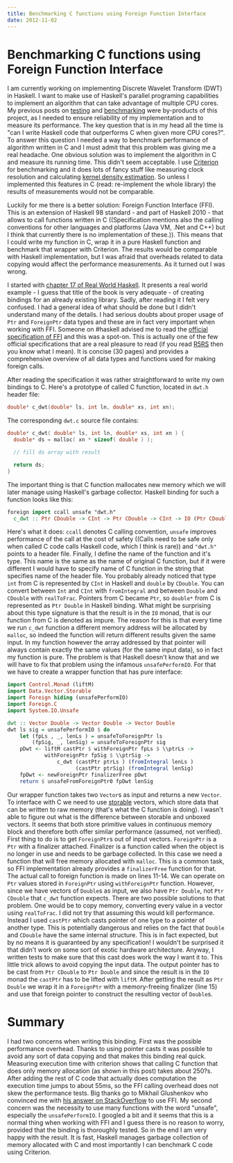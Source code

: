 ```yaml
---
title: Benchmarking C functions using Foreign Function Interface
date: 2012-11-02
---
```


Benchmarking C functions using Foreign Function Interface
=========================================================

I am currently working on implementing Discrete Wavelet Transform (DWT) in
Haskell. I want to make use of Haskell's parallel programing capabilities to
implement an algorithm that can take advantage of multiple CPU cores. My
previous posts on [testing](2012-10-05-code-testing-in-haskell/) and
[benchmarking](2012-10-21-code-benchmarking-in-haskell/) were by-products of
this project, as I needed to ensure reliability of my implementation and to
measure its performance. The key question that is in my head all the time is
"can I write Haskell code that outperforms C when given more CPU cores?". To
answer this question I needed a way to benchmark performance of algorithm
written in C and I must admit that this problem was giving me a real
headache. One obvious solution was to implement the algorithm in C and measure
its running time. This didn't seem acceptable. I use
[Criterion](http://hackage.haskell.org/package/criterion) for benchmarking and
it does lots of fancy stuff like measuring clock resolution and calculating
[kernel density
estimation](http://en.wikipedia.org/wiki/Kernel_density_estimation).  So unless
I implemented this features in C (read: re-implement the whole library) the
results of measurements would not be comparable.

Luckily for me there is a better solution: Foreign Function Interface
(FFI). This is an extension of Haskell 98 standard - and part of Haskell 2010 -
that allows to call functions written in C ((Specification mentions also the
calling conventions for other languages and platforms (Java VM, .Net and C++)
but I think that currently there is no implementation of these.)). This means
that I could write my function in C, wrap it in a pure Haskell function and
benchmark that wrapper with Criterion. The results would be comparable with
Haskell implementation, but I was afraid that overheads related to data copying
would affect the performance measurements. As it turned out I was wrong.

I started with [chapter 17 of Real World
Haskell](http://book.realworldhaskell.org/read/interfacing-with-c-the-ffi.html).
It presents a real world example - I guess that title of the book is very
adequate - of creating bindings for an already existing library. Sadly, after
reading it I felt very confused. I had a general idea of what should be done but
I didn't understand many of the details. I had serious doubts about proper usage
of `Ptr` and `ForeignPtr` data types and these are in fact very important when
working with FFI. Someone on #haskell advised me to read the [official
specification of FFI](http://www.cse.unsw.edu.au/~chak/haskell/ffi/) and this
was a spot-on. This is actually one of the few official specifications that are
a real pleasure to read (if you read
[R5RS](http://www.schemers.org/Documents/Standards/R5RS/) then you know what I
mean). It is concise (30 pages) and provides a comprehensive overview of all
data types and functions used for making foreign calls.

After reading the specification it was rather straightforward to write my own
bindings to C. Here's a prototype of called C function, located in `dwt.h`
header file:

```c
double* c_dwt(double* ls, int ln, double* xs, int xn);
```

The corresponding `dwt.c` source file contains:

```c
double* c_dwt( double* ls, int ln, double* xs, int xn ) {
  double* ds = malloc( xn * sizeof( double ) );

  // fill ds array with result

  return ds;
}
```

The important thing is that C function mallocates new memory which we will later
manage using Haskell's garbage collector. Haskell binding for such a function
looks like this:

```haskell
foreign import ccall unsafe "dwt.h"
  c_dwt :: Ptr CDouble -> CInt -> Ptr CDouble -> CInt -> IO (Ptr CDouble)
```

Here's what it does: `ccall` denotes C calling convention, `unsafe` improves
performance of the call at the cost of safety ((Calls need to be safe only when
called C code calls Haskell code, which I think is rare)) and `"dwt.h"` points
to a header file. Finally, I define the name of the function and it's type. This
name is the same as the name of original C function, but if it were different I
would have to specify name of C function in the string that specifies name of
the header file. You probably already noticed that type `int` from C is
represented by `CInt` in Haskell and `double` by `CDouble`. You can convert
between `Int` and `CInt` with `fromIntegral` and between `Double` and `CDouble`
with `realToFrac`. Pointers from C became `Ptr`, so `double*` from C is
represented as `Ptr Double` in Haskell binding. What might be surprising about
this type signature is that the result is in the `IO` monad, that is our
function from C is denoted as impure. The reason for this is that every time we
run `c_dwt` function a different memory address will be allocated by `malloc`,
so indeed the function will return different results given the same input. In my
function however the array addressed by that pointer will always contain exactly
the same values (for the same input data), so in fact my function is pure. The
problem is that Haskell doesn't know that and we will have to fix that problem
using the infamous `unsafePerformIO`. For that we have to create a wrapper
function that has pure interface:

```haskell
import Control.Monad (liftM)
import Data.Vector.Storable
import Foreign hiding (unsafePerformIO)
import Foreign.C
import System.IO.Unsafe

dwt :: Vector Double -> Vector Double -> Vector Double
dwt ls sig = unsafePerformIO $ do
    let (fpLs , _, lenLs ) = unsafeToForeignPtr ls
        (fpSig, _, lenSig) = unsafeToForeignPtr sig
    pDwt <- liftM castPtr $ withForeignPtr fpLs $ \\ptrLs ->
            withForeignPtr fpSig $ \\ptrSig ->
                c_dwt (castPtr ptrLs ) (fromIntegral lenLs )
                      (castPtr ptrSig) (fromIntegral lenSig)
    fpDwt <- newForeignPtr finalizerFree pDwt
    return $ unsafeFromForeignPtr0 fpDwt lenSig
```

Our wrapper function takes two `Vector`s as input and returns a new `Vector`. To
interface with C we need to use
[storable](http://hackage.haskell.org/packages/archive/vector/0.10.0.1/doc/html/Data-Vector-Storable.html#t:Storable)
vectors, which store data that can be written to raw memory (that's what the C
function is doing). I wasn't able to figure out what is the difference between
storable and unboxed vectors. It seems that both store primitive values in
continuous memory block and therefore both offer similar performance (assumed,
not verified). First thing to do is to get `ForeignPtr`s out of input
vectors. `ForeignPtr` is a `Ptr` with a finalizer attached. Finalizer is a
function called when the object is no longer in use and needs to be garbage
collected. In this case we need a function that will free memory allocated with
`malloc`. This is a common task, so FFI implementation already provides a
`finalizerFree` function for that. The actual call to foreign function is made
on lines 11-14. We can operate on `Ptr` values stored in `ForeignPtr` using
`withForeignPtr` function. However, since we have vectors of `Double`s as input,
we also have `Ptr Double`, not `Ptr CDouble` that `c_dwt` function
expects. There are two possible solutions to that problem. One would be to copy
memory, converting every value in a vector using `realToFrac`. I did not try
that assuming this would kill performance. Instead I used `castPtr` which casts
pointer of one type to a pointer of another type. This is potentially dangerous
and relies on the fact that `Double` and `CDouble` have the same internal
structure. This is in fact expected, but by no means it is guaranteed by any
specification! I wouldn't be surprised it that didn't work on some sort of
exotic hardware architecture. Anyway, I written tests to make sure that this
cast does work the way I want it to. This little trick allows to avoid copying
the input data. The output pointer has to be cast from `Ptr CDouble` to `Ptr
Double` and since the result is in the `IO` monad the `castPtr` has to be lifted
with `liftM`. After getting the result as `Ptr Double` we wrap it in a
`ForeignPtr` with a memory-freeing finalizer (line 15) and use that foreign
pointer to construct the resulting vector of `Double`s.

Summary
=======

I had two concerns when writing this binding. First was the possible performance
overhead. Thanks to using pointer casts it was possible to avoid any sort of
data copying and that makes this binding real quick. Measuring execution time
with criterion shows that calling C function that does only memory allocation
(as shown in this post) takes about 250?s. After adding the rest of C code that
actually does computation the execution time jumps to about 55ms, so the FFI
calling overhead does not skew the performance tests. Big thanks go to Mikhail
Glushenkov who convinced me with [his answer on
StackOverflow](http://stackoverflow.com/questions/13009728/how-to-reliably-compare-runtime-of-haskell-and-c)
to use FFI. My second concern was the necessity to use many functions with the
word "unsafe", especially the `unsafePerformIO`. I googled a bit and it seems
that this is a normal thing when working with FFI and I guess there is no reason
to worry, provided that the binding is thoroughly tested. So in the end I am
very happy with the result. It is fast, Haskell manages garbage collection of
memory allocated with C and most importantly I can benchmark C code using
Criterion.

